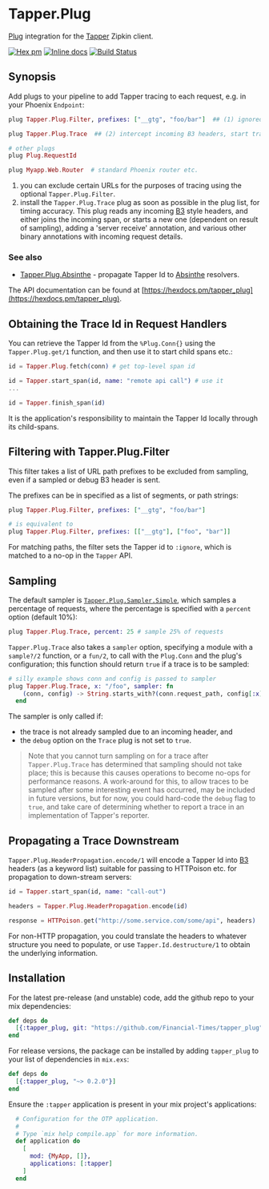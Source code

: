 # Tapper.Plug

[Plug](https://github.com/elixir-lang/plug) integration for the [Tapper](https://github.com/Financial-Times/tapper) Zipkin client.

[![Hex pm](http://img.shields.io/hexpm/v/tapper_plug.svg?style=flat)](https://hex.pm/packages/tapper_plug) [![Inline docs](http://inch-ci.org/github/Financial-Times/tapper_plug.svg)](http://inch-ci.org/github/Financial-Times/tapper_plug) [![Build Status](https://travis-ci.org/Financial-Times/tapper_plug.svg?branch=master)](https://travis-ci.org/Financial-Times/tapper_plug)

## Synopsis

Add plugs to your pipeline to add Tapper tracing to each request, e.g. in your Phoenix `Endpoint`:

```elixir
plug Tapper.Plug.Filter, prefixes: ["__gtg", "foo/bar"]  ## (1) ignored URL prefixes

plug Tapper.Plug.Trace  ## (2) intercept incoming B3 headers, start trace

# other plugs
plug Plug.RequestId

plug Myapp.Web.Router  # standard Phoenix router etc.
```

1. you can exclude certain URLs for the purposes of tracing using the optional `Tapper.Plug.Filter`.
2. install the `Tapper.Plug.Trace` plug as soon as possible in the plug list, for timing accuracy. This plug reads any incoming [B3](https://github.com/openzipkin/b3-propagation) style headers, and either joins the incoming span, or starts a new one (dependent on result of sampling), adding a 'server receive' annotation, and various other binary annotations with incoming request details.

### See also

* [Tapper.Plug.Absinthe](https://github.com/Financial-Times/tapper_absinthe_plug) - propagate Tapper Id to [Absinthe](http://absinthe-graphql.org/) resolvers.

The API documentation can be found at [https://hexdocs.pm/tapper_plug](https://hexdocs.pm/tapper_plug).

## Obtaining the Trace Id in Request Handlers

You can retrieve the Tapper Id from the `%Plug.Conn{}` using the `Tapper.Plug.get/1` function, and then use it to start child spans etc.:

```elixir
id = Tapper.Plug.fetch(conn) # get top-level span id

id = Tapper.start_span(id, name: "remote api call") # use it
...

id = Tapper.finish_span(id)
```

It is the application's responsibility to maintain the Tapper Id locally through its child-spans.

## Filtering with Tapper.Plug.Filter

This filter takes a list of URL path prefixes to be excluded from sampling, even if a sampled or debug B3 header is sent.

The prefixes can be in specified as a list of segments, or path strings:

```elixir
plug Tapper.Plug.Filter, prefixes: ["__gtg", "foo/bar"]

# is equivalent to
plug Tapper.Plug.Filter, prefixes: [["__gtg"], ["foo", "bar"]]
```

For matching paths, the filter sets the Tapper id to `:ignore`, which is matched to a no-op in the `Tapper` API.

## Sampling

The default sampler is [`Tapper.Plug.Sampler.Simple`](lib/sampler.ex), which samples a percentage of requests,
where the percentage is specified with a `percent` option (default 10%):

```elixir
plug Tapper.Plug.Trace, percent: 25 # sample 25% of requests
```

`Tapper.Plug.Trace` also takes a `sampler` option, specifying a module with a `sample?/2` function,
or a `fun/2`, to call with the `Plug.Conn` and the plug's configuration; this
function should return `true` if a trace is to be sampled:

```elixir
# silly example shows conn and config is passed to sampler
plug Tapper.Plug.Trace, x: "/foo", sampler: fn
    (conn, config) -> String.starts_with?(conn.request_path, config[:x])
  end
```

The sampler is only called if:

* the trace is not already sampled due to an incoming header, and
* the `debug` option on the `Trace` plug is not set to `true`.

> Note that you cannot turn sampling on for a trace after `Tapper.Plug.Trace` has determined
that sampling should not take place; this is because this causes operations to become no-ops for performance reasons.
A work-around for this, to allow traces to be sampled after some interesting event has occurred, may be included in future versions,
but for now, you could hard-code the `debug` flag to `true`, and take care of
determining whether to report a trace in an implementation of Tapper's reporter.

## Propagating a Trace Downstream

`Tapper.Plug.HeaderPropagation.encode/1` will encode a Tapper Id into [B3](https://github.com/openzipkin/b3-propagation) headers (as a keyword list) suitable for
passing to HTTPoison etc. for propagation to down-stream servers:

```elixir
id = Tapper.start_span(id, name: "call-out")

headers = Tapper.Plug.HeaderPropagation.encode(id)

response = HTTPoison.get("http://some.service.com/some/api", headers)
```

For non-HTTP propagation, you could translate the headers to whatever structure you need to populate, or use `Tapper.Id.destructure/1` to
obtain the underlying information.

## Installation

For the latest pre-release (and unstable) code, add the github repo to your mix dependencies:

```elixir
def deps do
  [{:tapper_plug, git: "https://github.com/Financial-Times/tapper_plug"}]
end
```

For release versions, the package can be installed by adding `tapper_plug` to your list of dependencies in `mix.exs`:

```elixir
def deps do
  [{:tapper_plug, "~> 0.2.0"}]
end
```

Ensure the `:tapper` application is present in your mix project's applications:

```elixir
  # Configuration for the OTP application.
  #
  # Type `mix help compile.app` for more information.
  def application do
    [
      mod: {MyApp, []},
      applications: [:tapper]
    ]
  end
```

